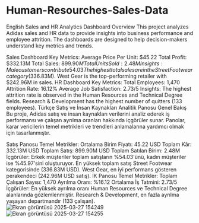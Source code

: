 # Human-Resourches-Sales-Data
English
Sales and HR Analytics Dashboard
Overview
This project analyzes Adidas sales and HR data to provide insights into business performance and employee attrition. The dashboards are designed to help decision-makers understand key metrics and trends.

Sales Dashboard
Key Metrics:
Average Price Per Unit: $45.22
Total Profit: $332.13M
Total Sales: $899.90M
Total Units Sold: 2.48M
Insights:
Male customers contribute 54.03% of total sales, while female customers contribute 45.97%.
The highest total sales are in the Street Footwear category ($336.83M).
West Gear is the top-performing retailer with $242.96M in sales.
HR Dashboard
Key Metrics:
Total Employees: 1,470
Attrition Rate: 16.12%
Average Job Satisfaction: 2.73/5
Insights:
The highest attrition rate is observed in the Human Resources and Technical Degree fields.
Research & Development has the highest number of quitters (133 employees).
Türkçe
Satış ve İnsan Kaynakları Analitik Panosu
Genel Bakış
Bu proje, Adidas satış ve insan kaynakları verilerini analiz ederek iş performansı ve çalışan ayrılma oranları hakkında içgörüler sunar. Panolar, karar vericilerin temel metrikleri ve trendleri anlamalarına yardımcı olmak için tasarlanmıştır.

Satış Panosu
Temel Metrikler:
Ortalama Birim Fiyatı: 45.22 USD
Toplam Kâr: 332.13M USD
Toplam Satış: 899.90M USD
Toplam Satılan Birim: 2.48M
İçgörüler:
Erkek müşteriler toplam satışların %54.03'ünü, kadın müşteriler ise %45.97'sini oluşturuyor.
En yüksek toplam satış Street Footwear kategorisinde (336.83M USD).
West Gear, en iyi performans gösteren perakendeci (242.96M USD satış).
İK Panosu
Temel Metrikler:
Toplam Çalışan Sayısı: 1,470
Ayrılma Oranı: %16.12
Ortalama İş Tatmini: 2.73/5
İçgörüler:
En yüksek ayrılma oranı Human Resources ve Technical Degree alanlarında gözlemlenmiştir.
Research & Development, en fazla ayrılma yaşayan departmandır (133 çalışan).
![Ekran görüntüsü 2025-03-27 154249](https://github.com/user-attachments/assets/f15048d0-faa2-450a-a58a-f4a4961073fb)
![Ekran görüntüsü 2025-03-27 154255](https://github.com/user-attachments/assets/9071f308-290d-4772-9e8c-11fe9be80155)

